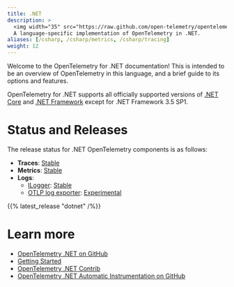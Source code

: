 ```yaml
---
title: .NET
description: >
  <img width="35" src="https://raw.github.com/open-telemetry/opentelemetry.io/main/iconography/32x32/.NET.svg" alt="NET logo"></img>
  A language-specific implementation of OpenTelemetry in .NET.
aliases: [/csharp, /csharp/metrics, /csharp/tracing]
weight: 12
---
```


Welcome to the OpenTelemetry for .NET documentation! This is intended to be an
overview of OpenTelemetry in this language, and a brief guide to its options and
features.

OpenTelemetry for .NET supports all officially supported versions of [.NET
Core](https://dotnet.microsoft.com/download/dotnet-core) and [.NET
Framework](https://dotnet.microsoft.com/download/dotnet-framework) except for
.NET Framework 3.5 SP1.

# Status and Releases

The release status for .NET OpenTelemetry components is as follows:

- **Traces**: [Stable][]
- **Metrics**: [Stable][]
- **Logs**:
  - [ILogger][]: [Stable][]
  - [OTLP log exporter][]: [Experimental][]

{{% latest_release "dotnet" /%}}

# Learn more

- [OpenTelemetry .NET on
  GitHub](https://github.com/open-telemetry/opentelemetry-dotnet)
- [Getting
  Started](https://github.com/open-telemetry/opentelemetry-dotnet#getting-started)
- [OpenTelemetry .NET
  Contrib](https://github.com/open-telemetry/opentelemetry-dotnet-contrib)
- [OpenTelemetry .NET Automatic Instrumentation on
  GitHub](https://github.com/open-telemetry/opentelemetry-dotnet-instrumentation)

[Experimental]: /docs/reference/specification/versioning-and-stability/#experimental
[ILogger]: https://docs.microsoft.com/dotnet/api/microsoft.extensions.logging.ilogger
[OTLP Log Exporter]: https://github.com/open-telemetry/opentelemetry-dotnet/blob/main/src/OpenTelemetry.Exporter.OpenTelemetryProtocol/README.md#otlp-logs
[Stable]: /docs/reference/specification/versioning-and-stability/#stable
